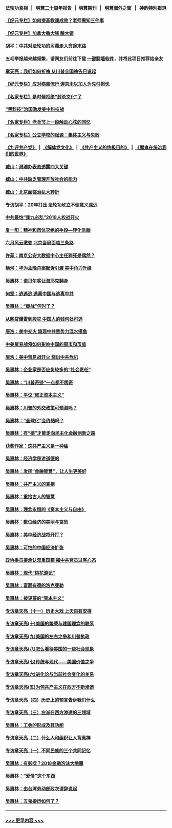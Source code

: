 #### [法轮功真相](https://github.com/gfw-breaker/truth/blob/master/README.md?t=0) &nbsp;&nbsp;|&nbsp;&nbsp; [明慧二十周年报告](https://github.com/gfw-breaker/mh-reports/blob/master/README.md?t=0) &nbsp;&nbsp;|&nbsp;&nbsp;[明慧期刊](https://github.com/gfw-breaker/mh-qikan) &nbsp;&nbsp;|&nbsp;&nbsp; [明慧海外之窗](https://github.com/gfw-breaker/mh-news/blob/master/README.md?t=0) &nbsp;&nbsp;|&nbsp;&nbsp; [神韵特别报道](https://github.com/gfw-breaker/mh-news/blob/master/shenyun.md?t=0)
#### [【纪元专栏】如何提高教课成效？老师需知三件事](../pages/nsc423/n12417848.md?t=06091702) 
#### [【纪元专栏】加拿大撒大钱 酿大错](../pages/nsc423/n12406564.md?t=06091702) 
#### [胡平：中共对法轮功的污蔑走入穷途末路](../pages/nsc423/n12266737.md?t=06091702) 
#### 五毛举报越来越频繁，请网友们前往下载 [一键翻墙软件](https://github.com/gfw-breaker/ssr-accounts)，并将此项目推荐给亲友
#### [章天亮：我们如何祈祷 从川普全国祷告日说起](../pages/nsc423/n11944627.md?t=06091702) 
#### [【纪元专栏】应对病毒流行 渥京未以加人为先引担忧](../pages/nsc423/n11875714.md?t=06091702) 
#### [【名家专栏】是时候拒绝“封杀文化”了](../pages/nsc423/n11814093.md?t=06091702) 
#### [“黑科技”治国激发美中科技战](../pages/nsc423/n11638056.md?t=06091702) 
#### [【名家专栏】老兵节上一段触动心弦的回忆](../pages/nsc423/n11646016.md?t=06091702) 
#### [【名家专栏】公立学校的起源：集体主义与失败](../pages/nsc423/n11601833.md?t=06091702) 
#### [《九评共产党》](https://github.com/begood0513/9ping.md/blob/master/README.md) &nbsp;|&nbsp; [《解体党文化》](../../../../jtdwh.md/blob/master/README.md)  &nbsp;|&nbsp; [《共产主义的终极目的》](../../../../gczydzjmd.md/blob/master/README.md) &nbsp;|&nbsp; [《魔鬼在统治我们的世界》](../../../../mgztzwmdsj.md/blob/master/README.md) 
#### [臧山：港澳办表态透露四大关键](../pages/nsc423/n11421628.md?t=06091702) 
#### [臧山：中共缺乏管理开放社会的能力](../pages/nsc423/n11407457.md?t=06091702) 
#### [臧山：北京面临治乱大转折](../pages/nsc423/n11406895.md?t=06091702) 
#### [专访胡平：20年打压 法轮功屹立不倒意义深远](../pages/nsc423/n11398800.md?t=06091702) 
#### [中共最怕“逢九必乱”2019人权战开火](../pages/nsc423/n11385248.md?t=06091702) 
#### [夏一阳：精神和肉体灭绝的手段—转化洗脑](../pages/nsc423/n11368250.md?t=06091702) 
#### [六月风云激变 北京当局面临三条路](../pages/nsc423/n11313668.md?t=06091702) 
#### [许茹：南京公安大数据中心主任猝死是偶然？](../pages/nsc423/n11064744.md?t=06091702) 
#### [横河：华为孟晚舟案起诉引渡 美中角力升级](../pages/nsc423/n11027230.md?t=06091702) 
#### [吴惠林：诺贝尔奖让海耶克翻身](../pages/nsc423/n10890049.md?t=06091702) 
#### [何坚：逃逃逃 逃离中国与逃离中共](../pages/nsc423/n10592891.md?t=06091702) 
#### [吴惠林：“商战”何时了？](../pages/nsc423/n10573558.md?t=06091702) 
#### [从网贷爆雷到股灾 中国人的钱何处可逃](../pages/nsc423/n10572800.md?t=06091702) 
#### [唐浩：美中交火 隐现中共黑势力混水摸鱼](../pages/nsc423/n10544040.md?t=06091702) 
#### [中美贸易战将如何影响中国的房市和币值](../pages/nsc423/n10543697.md?t=06091702) 
#### [唐浩：美中贸易战开火 烧出中共危机](../pages/nsc423/n10540126.md?t=06091702) 
#### [吴惠林：企业家是否应负较多的“社会责任”](../pages/nsc423/n10535022.md?t=06091702) 
#### [吴惠林：“川普奇迹”一点都不稀奇](../pages/nsc423/n10512808.md?t=06091702) 
#### [吴惠林：平议“修正资本主义”](../pages/nsc423/n10495724.md?t=06091702) 
#### [吴惠林：川普的外交政策可预测吗？](../pages/nsc423/n10462387.md?t=06091702) 
#### [吴惠林：“全球化”会终结吗？](../pages/nsc423/n10452838.md?t=06091702) 
#### [吴惠林：有“德”才能走向民主化金融创新之路](../pages/nsc423/n10432292.md?t=06091702) 
#### [获奖作家：这共产主义是一种癌](../pages/nsc423/n10431541.md?t=06091702) 
#### [吴惠林：经济学是讲道德的](../pages/nsc423/n10398014.md?t=06091702) 
#### [吴惠林：发挥“金融智慧”，让人生更美好](../pages/nsc423/n10375019.md?t=06091702) 
#### [吴惠林：共产主义的真相](../pages/nsc423/n10351394.md?t=06091702) 
#### [吴惠林：重拾古人的智慧](../pages/nsc423/n10337691.md?t=06091702) 
#### [吴惠林：理念永恒的《资本主义与自由》](../pages/nsc423/n10316274.md?t=06091702) 
#### [吴惠林：数位经济的美丽与哀愁](../pages/nsc423/n10292946.md?t=06091702) 
#### [吴惠林：美中经济战将开打？](../pages/nsc423/n10258825.md?t=06091702) 
#### [吴惠林：可怕的中国经济扩张](../pages/nsc423/n10219147.md?t=06091702) 
#### [政协委员提承认双重国籍 揭中共官员过客心态](../pages/nsc423/n10208809.md?t=06091702) 
#### [吴惠林：现代“桃花源记”](../pages/nsc423/n10185234.md?t=06091702) 
#### [吴惠林：富而有德的洛克斐勒](../pages/nsc423/n10142264.md?t=06091702) 
#### [吴惠林：被诬蔑的“资本主义”](../pages/nsc423/n10124816.md?t=06091702) 
#### [专访章天亮（十一）历史大戏 上天自有安排](../pages/nsc423/n10094905.md?t=06091702) 
#### [专访章天亮(十)美国的繁荣与建国理念的联系](../pages/nsc423/n10094899.md?t=06091702) 
#### [专访章天亮(九)美国的左右之争和川普执政](../pages/nsc423/n10094889.md?t=06091702) 
#### [专访章天亮(八)怎么看待美国的一些社会现象](../pages/nsc423/n10094857.md?t=06091702) 
#### [专访章天亮(七)传统与现代——美国价值之争](../pages/nsc423/n10093140.md?t=06091702) 
#### [专访章天亮(六)进化论与当前社会变化的关系](../pages/nsc423/n10092036.md?t=06091702) 
#### [专访章天亮(五)为何共产主义在西方不断渗透](../pages/nsc423/n10083620.md?t=06091702) 
#### [专访章天亮（四）历史上的预言告诉我们什么](../pages/nsc423/n10083606.md?t=06091702) 
#### [专访章天亮（三）左派在西方渗透的三领域](../pages/nsc423/n10081115.md?t=06091702) 
#### [吴惠林：工会的形成及其功能](../pages/nsc423/n10080633.md?t=06091702) 
#### [专访章天亮（二）什么人和组织让人背离神](../pages/nsc423/n10076637.md?t=06091702) 
#### [专访章天亮（一）不同民族的三个共同记忆](../pages/nsc423/n10074188.md?t=06091702) 
#### [吴惠林：有影呒？2018金融泡沫大地震](../pages/nsc423/n10040534.md?t=06091702) 
#### [吴惠林：“爱情”这个东西](../pages/nsc423/n10019423.md?t=06091702) 
#### [吴惠林：由台湾劳动部政次请辞说起](../pages/nsc423/n9979679.md?t=06091702) 
#### [吴惠林：五鬼搬运如何了？](../pages/nsc423/n9925338.md?t=06091702) 

----
#### [ >>> 更早内容 <<< ](../indexes/nsc423-earlier.md)
